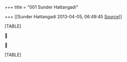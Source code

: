 +++
title = "001 Sunder Hattangadi"

+++
[[Sunder Hattangadi	2013-04-05, 06:49:45 [Source](https://groups.google.com/g/samskrita/c/uD13uGjVRYQ)]]



[TABLE]





[TABLE]

